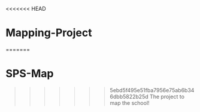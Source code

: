 <<<<<<< HEAD
# Mapping-Project
=======
# SPS-Map
>>>>>>> 5ebd5f495e51fba7956e75ab6b346dbb5822b25d
The project to map the school!
